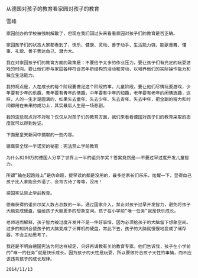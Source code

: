 从德国对孩子的教育看家园对孩子的教育

雪峰


    家园创办的学校被强制解散了，但现在我们回过头来看看家园对孩子们的教育是否正确。

    家园孩子们的状态大家都看到了，快乐、健康、灵动、善于动手、生活能力强、能歌善舞、懂事、礼貌、善于表达自己、潜力大。

    我在对家园孩子们的教育方面的政策是：不要给予太多的作业压力，要让孩子们有充足的玩耍游戏的时间，要让他们参与家园各种符合其年龄结构的活动和劳动，以培养他们的实际操作能力和独立生活能力。

    我的观点是，人在成长的每个阶段要做足这个阶段的事，儿童阶段，要让他们尽情玩耍游戏，少年要有少年的乐趣，青年要有青年的情趣，中年要有中年的知趣，老年要有老年的闲情逸趣，这样，人的一生才是圆满的，如果失去童年、失去少年、失去青年、失去中年，把全副的精力和时间都用在未来的成功上，其实最后人生是一场悲剧。

    我的这些观点对不对呢？仅仅从对孩子们的教育方面，我们来看看德国对孩子们的教育采取的态度就可以得到佐证。

    下面是皇天新闻中摘取的一些内容。

    徳裔获全球一半诺奖的秘密：宪法禁止学前教育

    为什么8200万的德国人分享了世界上一半的诺贝尔奖？答案竟然是——不要过早过度开发儿童智力。

    所谓”输在起跑线上”是伪命题，提早读的都是没用的，最多给家长们乐乐，炫耀一下，显得自己孩子比人家能会外语了、会背古诗了等等，没用！

    德国宪法禁止学前教育。

    徳裔获得的诺贝尔奖人数占总数的一半。通过国家介入，禁止对孩子过早开发智力，避免将孩子大脑变成硬盘，留给孩子大脑更多的想象空间。孩子在小学前“唯一任务”就是快乐成长。

    老师进而解释，孩子智力被过度开发并不是一件好事情，因为必须给孩子的大脑留下想象空间。过多的知识会使孩子的大脑变成了计算机的硬盘，常此下去，孩子的大脑就慢慢地变成了储存器，不会主动思考了。

    我还是不明白德国宪法为何这样规定，只好再请教有关的教育专家。他们告诉我，孩子在小学前的“唯一的任务”就是快乐成长。因为孩子的天性是玩耍，所以要做符合孩子天性的事情，而不应该违背孩子的成长规律。

    2014/11/13



